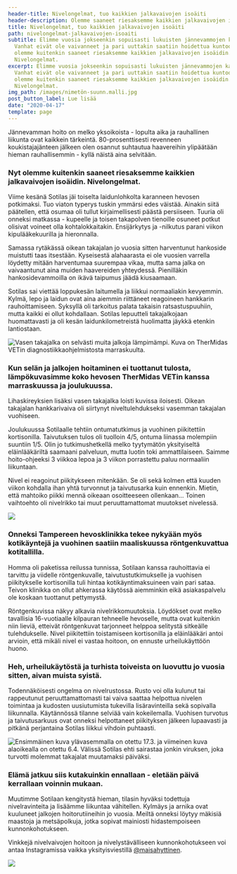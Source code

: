 ```yaml
---
header-title: Nivelongelmat, tuo kaikkien jalkavaivojen isoäiti
header-description: Olemme saaneet riesaksemme kaikkien jalkavaivojen isoäidin. Nivelongelmat.
title: Nivelongelmat, tuo kaikkien jalkavaivojen isoäiti
path: nivelongelmat-jalkavaivojen-isoaiti
subtitle: Elimme vuosia jokseenkin sopuisasti lukuisten jännevammojen kanssa.
  Vanhat eivät ole vaivanneet ja pari uuttakin saatiin hoidettua kuntoon. Nyt
  olemme kuitenkin saaneet riesaksemme kaikkien jalkavaivojen isoäidin.
  Nivelongelmat.
excerpt: Elimme vuosia jokseenkin sopuisasti lukuisten jännevammojen kanssa.
  Vanhat eivät ole vaivanneet ja pari uuttakin saatiin hoidettua kuntoon. Nyt
  olemme kuitenkin saaneet riesaksemme kaikkien jalkavaivojen isoäidin.
  Nivelongelmat.
img_path: /images/nimetön-suunn.malli.jpg
post_button_label: Lue lisää
date: "2020-04-17"
template: page
---
```

Jännevamman hoito on melko yksoikoista - lopulta aika ja rauhallinen liikunta ovat kaikkein tärkeintä. 80-prosenttisesti revenneen koukistajajänteen jälkeen olen osannut suhtautua haavereihin ylipäätään hieman rauhallisemmin - kyllä näistä aina selvitään.

### Nyt olemme kuitenkin saaneet riesaksemme kaikkien jalkavaivojen isoäidin. Nivelongelmat.

Viime kesänä Sotilas jäi toiselta laidunlohkolta karanneen hevosen potkimaksi. Tuo viaton typerys tuskin ymmärsi edes väistää. Ainakin siitä päätellen, että osumaa oli tullut kirjaimellisesti päästä persiiseen. Tuuria oli onneksi matkassa - kupeelle ja toisen takapolven tienoille osuneet potkut olisivat voineet olla kohtalokkaitakin. Ensijärkytys ja -nilkutus parani viikon kipulääkekuurilla ja hieronnalla.

Samassa rytäkässä oikean takajalan jo vuosia sitten harventunut hankoside muistutti taas itsestään. Kyseisestä alahaarasta ei ole vuosien varrella löydetty mitään harventumaa suurempaa vikaa, mutta sama jalka on vaivaantunut aina muiden haavereiden yhteydessä. Pienilläkin hankosidevammoilla on ikävä taipumus jäädä kiusaamaan.

Sotilas sai viettää loppukesän laitumella ja liikkui normaaliakin kevyemmin. Kylmä, lepo ja laidun ovat aina aiemmin riittäneet reagoineen hankkarin rauhoittamiseen. Syksyllä oli tarkoitus palata takaisin ratsastuspuuhiin, mutta kaikki ei ollut kohdallaan. Sotilas lepuutteli takajalkojaan huomattavasti ja oli kesän laidunkilometreistä huolimatta jäykkä etenkin lantiostaan.

![](/images/kuva8-1000x536-2.jpg "Vasen takajalka on selvästi muita jalkoja lämpimämpi. Kuva on TherMidas VETin diagnostiikkaohjelmistosta marraskuulta.")

### Kun selän ja jalkojen hoitaminen ei tuottanut tulosta, lämpökuvasimme koko hevosen TherMidas VETin kanssa marraskuussa ja joulukuussa.

Lihaskireyksien lisäksi vasen takajalka loisti kuvissa iloisesti. Oikean takajalan hankkarivaiva oli siirtynyt niveltulehdukseksi vasemman takajalan vuohiseen.

Joulukuussa Sotilaalle tehtiin ontumatutkimus ja vuohinen piikitettiin kortisonilla. Taivutuksen tulos oli tuolloin 4/5, ontuma liinassa molempiin suuntiin 1/5. Olin jo tutkimushetkellä melko tyytymätön yksityiseltä eläinlääkäriltä saamaani palveluun, mutta luotin toki ammattilaiseen. Saimme hoito-ohjeeksi 3 viikkoa lepoa ja 3 viikon porrastettu paluu normaaliin liikuntaan.

Nivel ei reagoinut piikitykseen mitenkään. Se oli sekä kolmen että kuuden viikon kohdalla ihan yhtä turvonnut ja taivutusarka kuin ennenkin. Mietin, että mahtoiko piikki mennä oikeaan osoitteeseen ollenkaan… Toinen vaihtoehto oli nivelrikko tai muut peruuttamattomat muutokset nivelessä.

![](/images/nimetön-suunn.malli.jpg)

### Onneksi Tampereen hevosklinikka tekee nykyään myös kotikäyntejä ja vuohinen saatiin maaliskuussa röntgenkuvattua kotitallilla.

Homma oli paketissa reilussa tunnissa, Sotilaan kanssa rauhoittavia ei tarvittu ja viidelle röntgenkuvalle, taivutustutkimukselle ja vuohisen piikitykselle kortisonilla tuli hintaa kotikäyntimaksuineen vain pari sataa. Teivon klinikka on ollut ahkerassa käytössä aiemminkin eikä asiakaspalvelu ole koskaan tuottanut pettymystä.

Röntgenkuvissa näkyy alkavia nivelrikkomuutoksia. Löydökset ovat melko tavallisia 16-vuotiaalle kilpauran tehneelle hevoselle, mutta ovat kuitenkin niin lieviä, etteivät röntgenkuvat tarjonneet helppoa selitystä sitkeälle tulehdukselle. Nivel piikitettiin toistamiseen kortisonilla ja eläinlääkäri antoi arvioin, että mikäli nivel ei vastaa hoitoon, on ennuste urheilukäyttöön huono.

### Heh, urheilukäytöstä ja turhista toiveista on luovuttu jo vuosia sitten, aivan muista syistä.

Todennäköisesti ongelma on nivelrustossa. Rusto voi olla kulunut tai rappeutunut peruuttamattomasti tai vaiva saattaa helpottua nivelen toimintaa ja kudosten uusiutumista tukevilla lisäravinteilla sekä sopivalla liikunnalla. Käytännössä tilanne selviää vain kokeilemalla. Vuohisen turvotus ja taivutusarkuus ovat onneksi helpottaneet piikityksen jälkeen lupaavasti ja pitkänä perjantaina Sotilas liikkui vihdoin puhtaasti.

![](/images/sotilaan-jalat-4_2020.jpg "Ensimmäinen kuva ylävasemmalla on otettu 17.3. ja viimeinen kuva alaoikealla on otettu 6.4. Välissä Sotilas ehti sairastaa jonkin viruksen, joka turvotti molemmat takajalat muutamaksi päiväksi.")

### Elämä jatkuu siis kutakuinkin ennallaan - eletään päivä kerrallaan voinnin mukaan.

Muutimme Sotilaan kengitystä hieman, tilasin hyväksi todettuja nivelravinteita ja lisäämme liikuntaa vähitellen. Kylmäys ja arnika ovat kuuluneet jalkojen hoitorutiineihin jo vuosia. Meiltä onneksi löytyy mäkisiä maastoja ja metsäpolkuja, jotka sopivat mainiosti hidastempoiseen kunnonkohotukseen.

Vinkkejä nivelvaivojen hoitoon ja nivelystävälliseen kunnonkohotukseen voi antaa Instagramissa vaikka yksityisviestillä [@maisahyttinen](https://www.instagram.com/maisahyttinen/).

![](/images/sotilas-6.jpg)